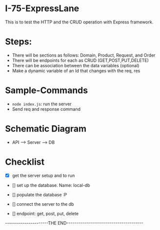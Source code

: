 # I-75-ExpressLane

This is to test the HTTP and the CRUD operation with Express framework.



# Steps:

- There will be sections as follows: Domain, Product, Request, and Order
- There will be endpoints for each as CRUD (GET,POST,PUT,DELETE)
- There can be association between the data variables (optional)
- Make a dynamic variable of an Id that changes with the req, res

# Sample-Commands

- `node index.js`: run the server
-  Send req and response command 

# Schematic Diagram

- API --> Server --> DB

# Checklist

- [x] get the server setup and to run

- [] set up the database. Name: local-db

- [] populate the database :P

- [] connect the server to the db

- [] endpoint: get, post, put, delete

----------------------THE END---------------------------------------


